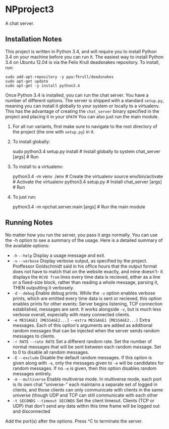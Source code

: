 NPproject3
==========

A chat server.

Installation Notes
------------------

This project is written in Python 3.4, and will require you to install Python 3.4 on your machine before you can run it. The easiest way to install Python 3.4 on Ubuntu 12.04 is via the Felix Krull deadsnakes repository. To install, run:

    sudo add-apt-repository -y ppa:fkrull/deadsnakes
    sudo apt-get update
    sudo apt-get -y install python3.4

Once Python 3.4 is installed, you can run the chat server. You have a number of different options. The server is shipped with a standard `setup.py`, meaning you can install it globally to your system or locally to a virtualenv. This has the advantage of creating the `chat_server` binary specified in the project and placing it in your `$PATH` You can also just run the main module.

1. For all run variants, first make sure to navigate to the root directory of the project (the one with `setup.py`) in it.
2. To install globally:
    
    sudo python3.4 setup.py install  # Install globally to system
    chat_server [args]  # Run
    
3. To install to a virtualenv:
    
    python3.4 -m venv ./env  # Create the virtualenv
    source env/bin/activate  # Activate the virtualenv
    python3.4 setup.py       # Install
    chat_server [args]       # Run

4. To just run:

    python3.4 -m npchat.server.main [args]  # Run the main module
    

Running Notes
-------------

No matter how you run the server, you pass it args normally. You can use the -h option to see a summary of the usage. Here is a detailed summary of the available options:

- `-h` `--help` Display a usage message and exit.
- `-v` `--verbose` Display verbose output, as specified by the project. Proffessor Goldschmidt said in his office hours that the output format does not have to match that on the website exactly, and mine doesn't- it displays the `RCVD from` lines every time data is recieved, either as a line or a fixed-size block, rather than reading a whole message, parsing it, THEN outputting it verbosely.
- `-d` `--debug` Enable debug prints. While the `-v` option enables verbose prints, which are emitted every time data is sent or recieved, this option enables prints for other events: Server begins listening, TCP connection established, messages are sent. It works alongside `-v`, but is much less verbose overall, especially with many connected clients.
- `-e MESSAGE1 [MESSAGE2...]` `--extra MESSAGE1 [MESSAGE2...]` Extra messages. Each of this option's arguments are added as additional random messages that can be injected when the server sends random messages to clients.
- `-r RATE` `--rate RATE` Set a different random rate. Set the number of normal messages that will be sent between each random message. Set to 0 to disable all random messages.
- `-E` `--exclude` Disable the default random messages. If this option is given along with `-e`, only the messages given to `-e` will be candidates for random messages. If no `-e` is given, then this option disables random messages entirely.
- `-m` `--multiverse` Enable multiverse mode. In multiverse mode, each port is its own chat "universe-" each maintains a separate set of logged in clients, and those clients can only communicate with clients in the same universe (though UDP and TCP can still communicate with each other
- `-t SECONDS` `--timeout SECONDS` Set the client timeout. Clients (TCP or UDP) that don't send any data within this time frame will be logged out and disconnected

Add the port(s) after the options. Press ^C to terminate the server.

    
    
